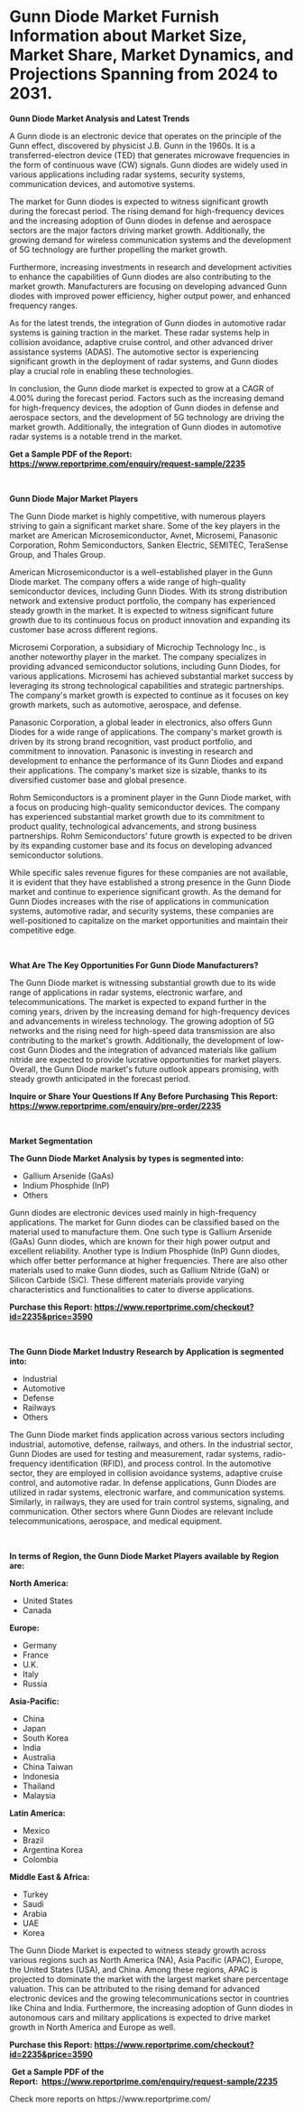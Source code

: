 <p><h1>Gunn Diode Market Furnish Information about Market Size, Market Share, Market Dynamics, and Projections Spanning from 2024 to 2031.</h1></p><p><strong>Gunn Diode Market Analysis and Latest Trends</strong></p>
<p><p>A Gunn diode is an electronic device that operates on the principle of the Gunn effect, discovered by physicist J.B. Gunn in the 1960s. It is a transferred-electron device (TED) that generates microwave frequencies in the form of continuous wave (CW) signals. Gunn diodes are widely used in various applications including radar systems, security systems, communication devices, and automotive systems.</p><p>The market for Gunn diodes is expected to witness significant growth during the forecast period. The rising demand for high-frequency devices and the increasing adoption of Gunn diodes in defense and aerospace sectors are the major factors driving market growth. Additionally, the growing demand for wireless communication systems and the development of 5G technology are further propelling the market growth.</p><p>Furthermore, increasing investments in research and development activities to enhance the capabilities of Gunn diodes are also contributing to the market growth. Manufacturers are focusing on developing advanced Gunn diodes with improved power efficiency, higher output power, and enhanced frequency ranges.</p><p>As for the latest trends, the integration of Gunn diodes in automotive radar systems is gaining traction in the market. These radar systems help in collision avoidance, adaptive cruise control, and other advanced driver assistance systems (ADAS). The automotive sector is experiencing significant growth in the deployment of radar systems, and Gunn diodes play a crucial role in enabling these technologies.</p><p>In conclusion, the Gunn diode market is expected to grow at a CAGR of 4.00% during the forecast period. Factors such as the increasing demand for high-frequency devices, the adoption of Gunn diodes in defense and aerospace sectors, and the development of 5G technology are driving the market growth. Additionally, the integration of Gunn diodes in automotive radar systems is a notable trend in the market.</p></p>
<p><strong>Get a Sample PDF of the Report:&nbsp; <a href="https://www.reportprime.com/enquiry/request-sample/2235">https://www.reportprime.com/enquiry/request-sample/2235</a></strong></p>
<p>&nbsp;</p>
<p><strong>Gunn Diode Major Market Players</strong></p>
<p><p>The Gunn Diode market is highly competitive, with numerous players striving to gain a significant market share. Some of the key players in the market are American Microsemiconductor, Avnet, Microsemi, Panasonic Corporation, Rohm Semiconductors, Sanken Electric, SEMITEC, TeraSense Group, and Thales Group.</p><p>American Microsemiconductor is a well-established player in the Gunn Diode market. The company offers a wide range of high-quality semiconductor devices, including Gunn Diodes. With its strong distribution network and extensive product portfolio, the company has experienced steady growth in the market. It is expected to witness significant future growth due to its continuous focus on product innovation and expanding its customer base across different regions.</p><p>Microsemi Corporation, a subsidiary of Microchip Technology Inc., is another noteworthy player in the market. The company specializes in providing advanced semiconductor solutions, including Gunn Diodes, for various applications. Microsemi has achieved substantial market success by leveraging its strong technological capabilities and strategic partnerships. The company's market growth is expected to continue as it focuses on key growth markets, such as automotive, aerospace, and defense.</p><p>Panasonic Corporation, a global leader in electronics, also offers Gunn Diodes for a wide range of applications. The company's market growth is driven by its strong brand recognition, vast product portfolio, and commitment to innovation. Panasonic is investing in research and development to enhance the performance of its Gunn Diodes and expand their applications. The company's market size is sizable, thanks to its diversified customer base and global presence.</p><p>Rohm Semiconductors is a prominent player in the Gunn Diode market, with a focus on producing high-quality semiconductor devices. The company has experienced substantial market growth due to its commitment to product quality, technological advancements, and strong business partnerships. Rohm Semiconductors' future growth is expected to be driven by its expanding customer base and its focus on developing advanced semiconductor solutions.</p><p>While specific sales revenue figures for these companies are not available, it is evident that they have established a strong presence in the Gunn Diode market and continue to experience significant growth. As the demand for Gunn Diodes increases with the rise of applications in communication systems, automotive radar, and security systems, these companies are well-positioned to capitalize on the market opportunities and maintain their competitive edge.</p></p>
<p>&nbsp;</p>
<p><strong>What Are The Key Opportunities For Gunn Diode Manufacturers?</strong></p>
<p><p>The Gunn Diode market is witnessing substantial growth due to its wide range of applications in radar systems, electronic warfare, and telecommunications. The market is expected to expand further in the coming years, driven by the increasing demand for high-frequency devices and advancements in wireless technology. The growing adoption of 5G networks and the rising need for high-speed data transmission are also contributing to the market's growth. Additionally, the development of low-cost Gunn Diodes and the integration of advanced materials like gallium nitride are expected to provide lucrative opportunities for market players. Overall, the Gunn Diode market's future outlook appears promising, with steady growth anticipated in the forecast period.</p></p>
<p><strong>Inquire or Share Your Questions If Any Before Purchasing This Report: <a href="https://www.reportprime.com/enquiry/pre-order/2235">https://www.reportprime.com/enquiry/pre-order/2235</a></strong></p>
<p>&nbsp;</p>
<p><strong>Market Segmentation</strong></p>
<p><strong>The Gunn Diode Market Analysis by types is segmented into:</strong></p>
<p><ul><li>Gallium Arsenide (GaAs)</li><li>Indium Phosphide (InP)</li><li>Others</li></ul></p>
<p><p>Gunn diodes are electronic devices used mainly in high-frequency applications. The market for Gunn diodes can be classified based on the material used to manufacture them. One such type is Gallium Arsenide (GaAs) Gunn diodes, which are known for their high power output and excellent reliability. Another type is Indium Phosphide (InP) Gunn diodes, which offer better performance at higher frequencies. There are also other materials used to make Gunn diodes, such as Gallium Nitride (GaN) or Silicon Carbide (SiC). These different materials provide varying characteristics and functionalities to cater to diverse applications.</p></p>
<p><strong>Purchase this Report:&nbsp;<a href="https://www.reportprime.com/checkout?id=2235&price=3590">https://www.reportprime.com/checkout?id=2235&price=3590</a></strong></p>
<p>&nbsp;</p>
<p><strong>The Gunn Diode Market Industry Research by Application is segmented into:</strong></p>
<p><ul><li>Industrial</li><li>Automotive</li><li>Defense</li><li>Railways</li><li>Others</li></ul></p>
<p><p>The Gunn Diode market finds application across various sectors including industrial, automotive, defense, railways, and others. In the industrial sector, Gunn Diodes are used for testing and measurement, radar systems, radio-frequency identification (RFID), and process control. In the automotive sector, they are employed in collision avoidance systems, adaptive cruise control, and automotive radar. In defense applications, Gunn Diodes are utilized in radar systems, electronic warfare, and communication systems. Similarly, in railways, they are used for train control systems, signaling, and communication. Other sectors where Gunn Diodes are relevant include telecommunications, aerospace, and medical equipment.</p></p>
<p>&nbsp;</p>
<p><strong>In terms of Region, the Gunn Diode Market Players available by Region are:</strong></p>
<p>
    <p> <strong> North America: </strong>
        <ul>
            <li>United States</li>
            <li>Canada</li>
        </ul>
        </p> 
    <p> <strong> Europe: </strong>
        <ul>
            <li>Germany</li>
            <li>France</li>
            <li>U.K.</li>
            <li>Italy</li>
            <li>Russia</li>
        </ul>
        </p> 
    <p> <strong> Asia-Pacific: </strong>
        <ul>
            <li>China</li>
            <li>Japan</li>
            <li>South Korea</li>
            <li>India</li>
            <li>Australia</li>
            <li>China Taiwan</li>
            <li>Indonesia</li>
            <li>Thailand</li>
            <li>Malaysia</li>
        </ul>
        </p> 
    <p> <strong> Latin America: </strong>
        <ul>
            <li>Mexico</li>
            <li>Brazil</li>
            <li>Argentina Korea</li>
            <li>Colombia</li>
        </ul>
        </p> 
    <p> <strong> Middle East & Africa: </strong>
        <ul>
            <li>Turkey</li>
            <li>Saudi</li>
            <li>Arabia</li>
            <li>UAE</li>
            <li>Korea</li>
        </ul>
    </p>
    </p>
<p><p>The Gunn Diode Market is expected to witness steady growth across various regions such as North America (NA), Asia Pacific (APAC), Europe, the United States (USA), and China. Among these regions, APAC is projected to dominate the market with the largest market share percentage valuation. This can be attributed to the rising demand for advanced electronic devices and the growing telecommunications sector in countries like China and India. Furthermore, the increasing adoption of Gunn diodes in autonomous cars and military applications is expected to drive market growth in North America and Europe as well.</p></p>
<p><strong>Purchase this Report: <a href="https://www.reportprime.com/checkout?id=2235&price=3590">https://www.reportprime.com/checkout?id=2235&price=3590</a></strong></p>
<p>&nbsp;<strong>Get a Sample PDF of the Report:&nbsp;&nbsp;<a href="https://www.reportprime.com/enquiry/request-sample/2235">https://www.reportprime.com/enquiry/request-sample/2235</a></strong></p>
<p><strong></strong></p>
<p>Check more reports on https://www.reportprime.com/</p>